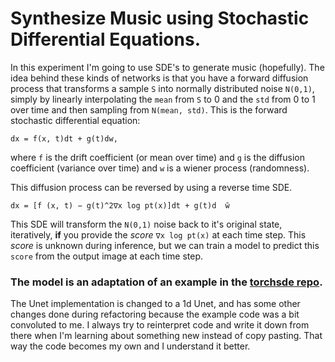 # Synthesize Music using Stochastic Differential Equations.

In this experiment I'm going to use SDE's to generate music (hopefully). The idea behind these kinds of networks is that you have a forward diffusion process that transforms a sample `S` into normally distributed noise `N(0,1)`, simply by linearly interpolating the `mean` from `S` to 0 and the `std` from 0 to 1 over time and then sampling from `N(mean, std)`. This is the forward stochastic differential equation:
```
dx = f(x, t)dt + g(t)dw, 
```
where `f` is the drift coefficient (or mean over time) and `g` is the diffusion coefficient (variance over time) and `w` is a wiener process (randomness).

This diffusion process can be reversed by using a reverse time SDE. 
```
dx = [f (x, t) − g(t)^2∇x log pt(x)]dt + g(t)d  ̄w
```

This SDE will transform the `N(0,1)` noise back to it's original state, iteratively, **if** you provide the _score_ `∇x log pt(x)` at each time step. This _score_ is unknown during inference, but we can train a model to predict this `score` from the output image at each time step.



### The model is an adaptation of an example in the [torchsde repo](https://github.com/google-research/torchsde/blob/master/examples/cont_ddpm.py).

The Unet implementation is changed to a 1d Unet, and has some other changes done during refactoring because the example code was a bit convoluted to me. I always try to reinterpret code and write it down from there when I'm learning about something new instead of copy pasting. That way the code becomes my own and I understand it better.
